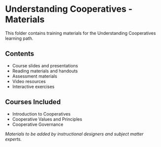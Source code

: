 # Understanding Cooperatives - Materials

This folder contains training materials for the Understanding Cooperatives learning path.

## Contents
- Course slides and presentations
- Reading materials and handouts
- Assessment materials
- Video resources
- Interactive exercises

## Courses Included
- Introduction to Cooperatives
- Cooperative Values and Principles
- Cooperative Governance

*Materials to be added by instructional designers and subject matter experts.*